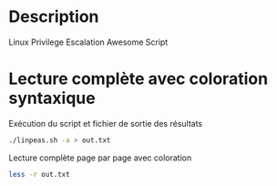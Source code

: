 # Description
Linux Privilege Escalation Awesome Script

# Lecture complète avec coloration syntaxique
Exécution du script et fichier de sortie des résultats 
```bash
./linpeas.sh -a > out.txt
```
Lecture complète page par page avec coloration
```bash
less -r out.txt
```
